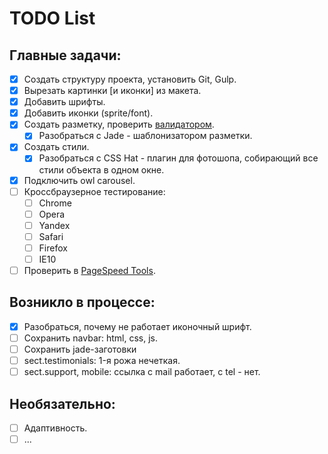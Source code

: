 # TODO List

## Главные задачи:
- [x] Создать структуру проекта, установить Git, Gulp.
- [x] Вырезать картинки [и иконки] из макета.
- [x] Добавить шрифты.
- [x] Добавить иконки (sprite/font).
- [x] Создать разметку, проверить [валидатором](https://validator.w3.org/nu/).
  - [x] Разобраться с Jade - шаблонизатором разметки.
- [x] Создать стили.
  - [x] Разобраться с CSS Hat - плагин для фотошопа, собирающий все стили объекта в одном окне.
- [x] Подключить owl carousel.
- [ ] Кроссбраузерное тестирование:
  - [ ] Chrome
  - [ ] Opera
  - [ ] Yandex
  - [ ] Safari
  - [ ] Firefox
  - [ ] IE10
- [ ] Проверить в [PageSpeed Tools](https://developers.google.com/speed/pagespeed/).

## Возникло в процессе:
- [x] Разобраться, почему не работает иконочный шрифт.
- [ ] Сохранить navbar: html, css, js.
- [ ] Сохранить jade-заготовки
- [ ] sect.testimonials: 1-я рожа нечеткая.
- [ ] sect.support, mobile: ссылка с mail работает, с tel - нет.

## Необязательно:
- [ ] Адаптивность.
- [ ] ...

